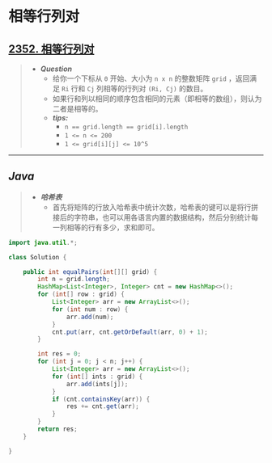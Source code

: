 # 相等行列对

## [2352. 相等行列对](https://leetcode.cn/problems/equal-row-and-column-pairs/)

> - ***Question***
>   - 给你一个下标从 `0` 开始、大小为 `n x n` 的整数矩阵 `grid` ，返回满足 `Ri` 行和 `Cj` 列相等的行列对 `(Ri, Cj)` 的数目。
>   - 如果行和列以相同的顺序包含相同的元素（即相等的数组），则认为二者是相等的。
>   - ***tips:***
>     - `n == grid.length == grid[i].length`
>     - `1 <= n <= 200`
>     - `1 <= grid[i][j] <= 10^5`

---

## *Java*

> - ***哈希表***
>   - 首先将矩阵的行放入哈希表中统计次数，哈希表的键可以是将行拼接后的字符串，也可以用各语言内置的数据结构，然后分别统计每一列相等的行有多少，求和即可。

```java
import java.util.*;

class Solution {

    public int equalPairs(int[][] grid) {
        int n = grid.length;
        HashMap<List<Integer>, Integer> cnt = new HashMap<>();
        for (int[] row : grid) {
            List<Integer> arr = new ArrayList<>();
            for (int num : row) {
                arr.add(num);
            }
            cnt.put(arr, cnt.getOrDefault(arr, 0) + 1);
        }

        int res = 0;
        for (int j = 0; j < n; j++) {
            List<Integer> arr = new ArrayList<>();
            for (int[] ints : grid) {
                arr.add(ints[j]);
            }
            if (cnt.containsKey(arr)) {
                res += cnt.get(arr);
            }
        }
        return res;
    }

}
```
